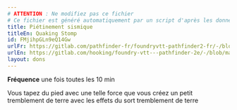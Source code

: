 ```yaml
---
# ATTENTION : Ne modifiez pas ce fichier
# Ce fichier est généré automatiquement par un script d'après les données du module Foundry VTT officiel et de sa traduction
title: Piétinement sismique
titleEn: Quaking Stomp
id: FMjihpGLn9eQ14Gw
urlFr: https://gitlab.com/pathfinder-fr/foundryvtt-pathfinder2-fr/-/blob/master/data/feats/FMjihpGLn9eQ14Gw.htm
urlEn: https://gitlab.com/hooking/foundry-vtt---pathfinder-2e/-/blob/master/packs/data/feats.db/quaking-stomp.json
layout: dons
---
```

**Fréquence** une fois toutes les 10 min

Vous tapez du pied avec une telle force que vous créez un petit tremblement de terre avec les effets du sort tremblement de terre
